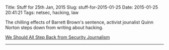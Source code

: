 Title: Stuff for 25th Jan, 2015
Slug: stuff-for-2015-01-25
Date: 2015-01-25 20:41:21
Tags: netsec, hacking, law

The chilling effects of Barrett Brown's sentence, activist jounalist Quinn Norton steps down from writing about hacking.

[We Should All Step Back from Security Journalism](https://medium.com/message/we-should-all-step-back-from-security-journalism-e474cd67e2fa)

---




